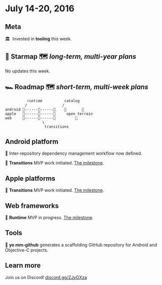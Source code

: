 # July 14-20, 2016

## Meta

🏛  Invested in **tooling** this week.

## 🌟 Starmap 🗺 *long-term, multi-year plans*

No updates this week.

## 🏎 Roadmap 🗺 *short-term, multi-week plans*

              runtime          catalog
             /                /
    android 🎉------📝------🚩    🌱       🌱
    apple   🎉------📝------🚩     open terrain
    web     📝------🚩------🚩         🌱
                     \
                      transitions

## Android platform

📝 Inter-repository dependency management workflow now defined.

📝 **Transitions** MVP work initiated. [The milestone](https://github.com/material-motion/material-motion-transitions-android/milestone/1).

## Apple platforms

📝 **Transitions** MVP work initiated. [The milestone](https://github.com/material-motion/material-motion-transitions-objc/milestone/1).

## Web frameworks

📝 **Runtime** MVP in progress. [The milestone](https://github.com/material-motion/material-motion-experiments-js/milestone/3).

## Tools

🎉 **yo mm-github** generates a scaffolding GitHub repository for Android and Objective-C projects.

## Learn more

Join us on Discord! [discord.gg/ZJyGXza](https://discord.gg/ZJyGXza)
